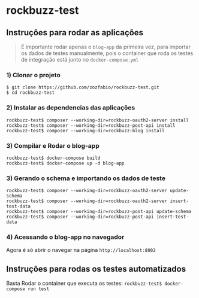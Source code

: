 # rockbuzz-test

## Instruções para rodar as aplicações
> É importante rodar apenas o ``blog-app`` da primeira vez, para importar os dados de testes manualmente,
> pois o container que roda os testes de integração está junto no ``docker-compose.yml``
### 1) Clonar o projeto
``$ git clone https://github.com/zozfabio/rockbuzz-test.git``<br/>
``$ cd rockbuzz-test``<br/>
### 2) Instalar as dependencias das aplicações
``rockbuzz-test$ composer --working-dir=rockbuzz-oauth2-server install``<br/>
``rockbuzz-test$ composer --working-dir=rockbuzz-post-api install``<br/>
``rockbuzz-test$ composer --working-dir=rockbuzz-blog install``<br/>
### 3) Compilar e Rodar o blog-app
``rockbuzz-test$ docker-compose build``<br/>
``rockbuzz-test$ docker-compose up -d blog-app``<br/>
### 3) Gerando o schema e importando os dados de teste
``rockbuzz-test$ composer --working-dir=rockbuzz-oauth2-server update-schema``<br/>
``rockbuzz-test$ composer --working-dir=rockbuzz-oauth2-server insert-test-data``<br/>
``rockbuzz-test$ composer --working-dir=rockbuzz-post-api update-schema``<br/>
``rockbuzz-test$ composer --working-dir=rockbuzz-post-api insert-test-data``<br/>
### 4) Acessando o blog-app no navegador
Agora é só abrir o navegar na página ``http://localhost:8002``<br/>

## Instruções para rodas os testes automatizados
Basta Rodar o container que executa os testes:
``rockbuzz-test$ docker-compose run test``<br/>
